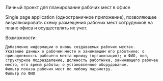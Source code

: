 Личный проект для планирование рабочих мест в офисе

Single page application (одностраничное приложение), позволяющее визуализировать схему размещения рабочих мест сотрудников на плане офиса и осуществлять их учет.

Возможности:

    Добавление информации о вновь создаваемых рабочих местах.
    Указание данных о рабочем месте и занимающем его работнике: o принадлежность рабочего места юрлицу (организация); o ФИО, пол, структурное подразделение, должность работника, занимающего рабочее место, его время работы; o установленное оборудование.
    Фильтр показа рабочих мест по любому параметру.
    Фильтр по ФИО


